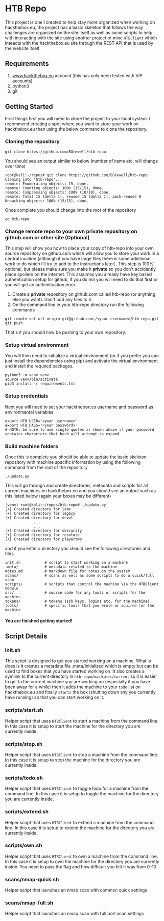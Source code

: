 # HTB Repo
This project is one I created to help stay more organized when working on hackthebox.eu, the project has a basic skeleton that follows the way challenges are organized on the site itself as well as some scripts to help with interacting with the site using another project of mine `HTBClient` which inteacts with the hackthebox.eu site through the REST API that is used by the website itself.

## Requirements
1. www.hackthebox.eu account (this has only been tested with VIP accounts)
2. python3
3. git

## Getting Started
First things first you will need to clone the project to your local system. I recommend creating a spot where you want to store your work on hackthebox.eu then using the below command to clone the repository.

### Cloning the repository

```
git clone https://github.com/BGrewell/htb-repo
```

You should see an output similar to below (number of items etc. will change over time)

```
root@kali:~/repos# git clone https://github.com/BGrewell/htb-repo
Cloning into 'htb-repo'...
remote: Enumerating objects: 15, done.
remote: Counting objects: 100% (15/15), done.
remote: Compressing objects: 100% (10/10), done.
remote: Total 15 (delta 1), reused 15 (delta 1), pack-reused 0
Unpacking objects: 100% (15/15), done.
```

Once complete you should change into the root of the repository

```
cd htb-repo
```

### Change remote repo to your own private repository on github.com or other site (Optional)

This step will show you how to place your copy of htb-repo into your own source repository on github.com which will allow you to store your work in a central location (although if you have large files there is some additional work to do which i'll try to add to the instructions later). This step is 100% optional, but please make sure you make it **private** so you don't accidently place spoilers on the internet. This assumes you already have key based authentication setup for github, if you do not you will need to do that first or you will get an authentication error.

1. Create a **private** repository on github.com called htb-repo (or anything else you want). Don't add any files to it.
2. On the command line in your htb-repo directory run the following commands

```
git remote set-url origin git@github.com:/<your username>/htb-repo.git
git push
```
That's it you should now be pushing to your own repository. 

### Setup virtual environment

You will then need to initialize a virtual environment (or if you prefer you can just install the dependencies using pip) and activate the virtual environment and install the required packages.

```
python3 -m venv venv
source venv/bin/activate
pip3 install -r requirements.txt
```

### Setup credentials

Next you will need to set your hackthebox.eu username and password as environmental variables

```
export HTB_USER='<your username>'
export HTB_PASS='<your password>' 
# NOTE: be sure to use single quotes as shown above if your password contains characters that bash will attempt to expand
```

### Build machine folders

Once this is complete you should be able to update the basic skeleton repository with machine spacific information by using the following command from the root of the repository

```
./update.py
```

This will go through and create directories, metadata and scripts for all current machines on hackthebox.eu and you should see an output such as this listed below (again your boxes may be different)

```
(venv) root@kali:~/repos/htb-repo# ./update.py 
[+] Created directory for lame
[+] Created directory for legacy
[+] Created directory for devel
             ...
             ...
[+] Created directory for obscurity
[+] Created directory for resolute
[+] Created directory for playertwo
```

and if you enter a directory you should see the following directories and files

```
init.sh           # script to start working on a machine
.meta/            # metadata related to the machine
notes.md          # markdown file for notes on the system
scans/            # scans as well as some scripts to do a quick/full scan
scripts/          # scripts that control the machine via the HTBClient module
src/              # source code for any tools or scripts for the machine
tokens/           # tokens (ssh keys, logins etc. for the machine)
tools/            # specific tools that you wrote or aquired for the machine
```
#### You are finished getting started!

## Script Details

### Init.sh
This script is designed to get you started working on a machine. What is does is it creates a metadata file .meta/initialized which is empty but can be used to find boxes that you have started working on. It also creates a symlink to the current directory in `htb-repo/machines/current` so it is easier to get to the current machine you are working on (especially if you have been away for a while) then it adds the machine to your `todo` list on hackthebox.eu and finally `starts` the box (shutting down any you currently have running) so that you can start working on it. 

### scripts/start.sh
Helper script that uses `HTBClient` to start a machine from the command line. In this case it is setup to start the machine for the directory you are currently inside.

### scripts/stop.sh
Helper script that uses `HTBClient` to stop a machine from the command line. In this case it is setup to stop the machine for the directory you are currently inside.

### scripts/todo.sh
Helper script that uses `HTBClient` to toggle todo for a machine from the command line. In this case it is setup to toggle the machine for the directory you are currently inside.

### scripts/extend.sh
Helper script that uses `HTBClient` to extend a machine from the command line. In this case it is setup to extend the machine for the directory you are currently inside.

### scripts/own.sh
Helper script that uses `HTBClient` to own a machine from the command line. In this case it is setup to own the machine for the directory you are currently inside. You need to pass the flag and how difficult you felt it was from 0-10

### scans/nmap-quick.sh
Helper script that launches an nmap scan with common quick settings

### scans/nmap-full.sh
Helper script that launches an nmap scan with full port scan settings
